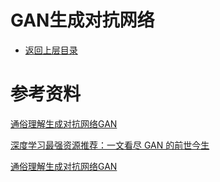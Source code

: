 # GAN生成对抗网络

* [返回上层目录](../deep-learning.md)




# 参考资料

[通俗理解生成对抗网络GAN](https://zhuanlan.zhihu.com/p/33752313)

[深度学习最强资源推荐：一文看尽 GAN 的前世今生](https://mp.weixin.qq.com/s/_nqL1REIKwPB6yHm7XCpjQ)

[通俗理解生成对抗网络GAN](https://zhuanlan.zhihu.com/p/33752313)

